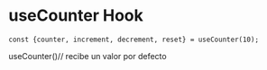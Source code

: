 # useCounter Hook 

```
const {counter, increment, decrement, reset} = useCounter(10);
```

useCounter()// recibe un valor por defecto